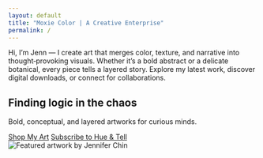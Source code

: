 ```yaml
---
layout: default
title: "Moxie Color | A Creative Enterprise"
permalink: /
---
```

<section>
  <p>Hi, I’m Jenn — I create art that merges color, texture, and narrative into thought‑provoking visuals. Whether it’s a bold abstract or a delicate botanical, every piece tells a layered story. Explore my latest work, discover digital downloads, or connect for collaborations.</p>
</section>

<section class="hero">
  <div class="hero-text">
    <h2>Finding logic in the chaos</h2>
    <p>Bold, conceptual, and layered artworks for curious minds.</p>
    <div class="cta">
      <a class="btn" href="{{ '/shop/' | relative_url }}">Shop My Art</a>
      <a class="btn" href="{{ '/newsletter/' | relative_url }}">Subscribe to Hue & Tell</a>
    </div>
  </div>
  <div class="hero-image">
    <!-- Replace with your strongest piece -->
    <img src="{{ '/assets/hero-placeholder.jpg' | relative_url }}" alt="Featured artwork by Jennifer Chin">
  </div>
</section>


